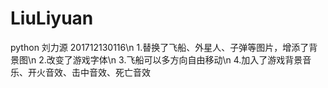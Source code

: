 # LiuLiyuan
python
刘力源 201712130116\n
1.替换了飞船、外星人、子弹等图片，增添了背景图\n
2.改变了游戏字体\n
3.飞船可以多方向自由移动\n
4.加入了游戏背景音乐、开火音效、击中音效、死亡音效
